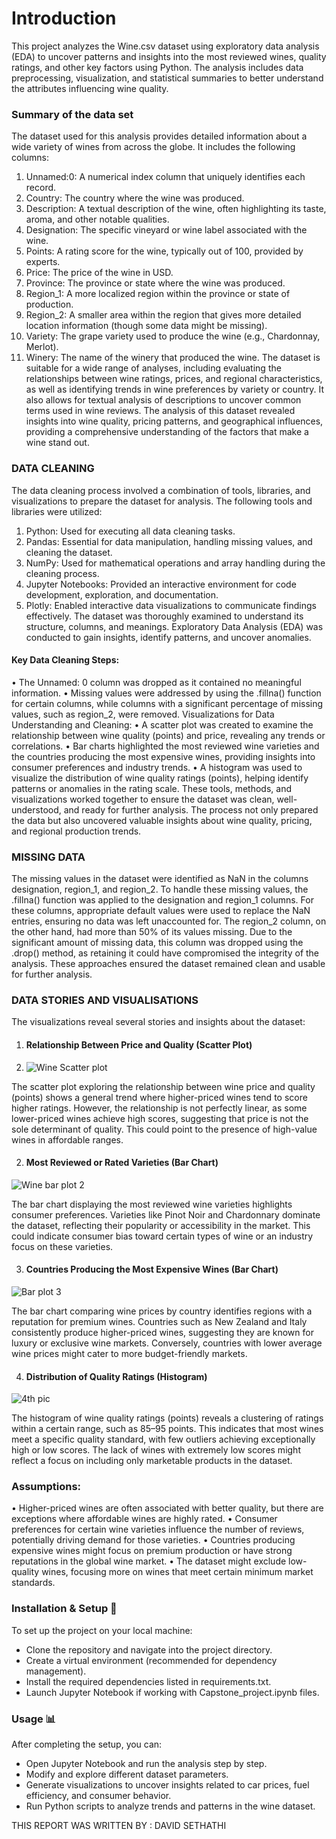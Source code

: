 # Introduction
This project analyzes the Wine.csv dataset using exploratory data analysis (EDA) to uncover patterns and insights into the most reviewed wines, quality ratings, and other key factors using Python. The analysis includes data preprocessing, visualization, and statistical summaries to better understand the attributes influencing wine quality.

### Summary of the data set
The dataset used for this analysis provides detailed information about a wide variety of wines from across the globe. It includes the following columns:
1.	Unnamed:0: A numerical index column that uniquely identifies each record.
2.	Country: The country where the wine was produced.
3.	Description: A textual description of the wine, often highlighting its taste, aroma, and other notable qualities.
4.	Designation: The specific vineyard or wine label associated with the wine.
5.	Points: A rating score for the wine, typically out of 100, provided by experts.
6.	Price: The price of the wine in USD.
7.	Province: The province or state where the wine was produced.
8.	Region_1: A more localized region within the province or state of production.
9.	Region_2: A smaller area within the region that gives more detailed location information (though some data might be missing).
10.	Variety: The grape variety used to produce the wine (e.g., Chardonnay, Merlot).
11.	Winery: The name of the winery that produced the wine.
The dataset is suitable for a wide range of analyses, including evaluating the relationships between wine ratings, prices, and regional characteristics, as well as identifying trends in wine preferences by variety or country. It also allows for textual analysis of descriptions to uncover common terms used in wine reviews.
The analysis of this dataset revealed insights into wine quality, pricing patterns, and geographical influences, providing a comprehensive understanding of the factors that make a wine stand out.

### DATA CLEANING
The data cleaning process involved a combination of tools, libraries, and visualizations to prepare the dataset for analysis. The following tools and libraries were utilized:
1.	Python: Used for executing all data cleaning tasks.
2.	Pandas: Essential for data manipulation, handling missing values, and cleaning the dataset.
3.	NumPy: Used for mathematical operations and array handling during the cleaning process.
4.	Jupyter Notebooks: Provided an interactive environment for code development, exploration, and documentation.
5.	Plotly: Enabled interactive data visualizations to communicate findings effectively.
The dataset was thoroughly examined to understand its structure, columns, and meanings. Exploratory Data Analysis (EDA) was conducted to gain insights, identify patterns, and uncover anomalies.

#### Key Data Cleaning Steps:
•	The Unnamed: 0 column was dropped as it contained no meaningful information.
•	Missing values were addressed by using the .fillna() function for certain columns, while columns with a significant percentage of missing values, such as region_2, were removed.
Visualizations for Data Understanding and Cleaning:
•	A scatter plot was created to examine the relationship between wine quality (points) and price, revealing any trends or correlations.
•	Bar charts highlighted the most reviewed wine varieties and the countries producing the most expensive wines, providing insights into consumer preferences and industry trends.
•	A histogram was used to visualize the distribution of wine quality ratings (points), helping identify patterns or anomalies in the rating scale.
These tools, methods, and visualizations worked together to ensure the dataset was clean, well-understood, and ready for further analysis. The process not only prepared the data but also uncovered valuable insights about wine quality, pricing, and regional production trends.

### MISSING DATA
The missing values in the dataset were identified as NaN in the columns designation, region_1, and region_2. To handle these missing values, the .fillna() function was applied to the designation and region_1 columns. For these columns, appropriate default values were used to replace the NaN entries, ensuring no data was left unaccounted for. The region_2 column, on the other hand, had more than 50% of its values missing. Due to the significant amount of missing data, this column was dropped using the .drop() method, as retaining it could have compromised the integrity of the analysis. These approaches ensured the dataset remained clean and usable for further analysis.

### DATA STORIES AND VISUALISATIONS
The visualizations reveal several stories and insights about the dataset:
1.	#### Relationship Between Price and Quality (Scatter Plot)
2.	![Wine Scatter plot](https://github.com/user-attachments/assets/d60f78b4-af43-44b5-9804-53a21bce93ac)


The scatter plot exploring the relationship between wine price and quality (points) shows a general trend where higher-priced wines tend to score higher ratings. However, the relationship is not perfectly linear, as some lower-priced wines achieve high scores, suggesting that price is not the sole determinant of quality. This could point to the presence of high-value wines in affordable ranges.

2.	#### Most Reviewed or Rated Varieties (Bar Chart)
![Wine bar plot 2](https://github.com/user-attachments/assets/7f91e140-9f6f-4759-9b5c-91add09b5fbe)


The bar chart displaying the most reviewed wine varieties highlights consumer preferences. Varieties like Pinot Noir and Chardonnary dominate the dataset, reflecting their popularity or accessibility in the market. This could indicate consumer bias toward certain types of wine or an industry focus on these varieties.

3.	#### Countries Producing the Most Expensive Wines (Bar Chart)
![Bar plot 3](https://github.com/user-attachments/assets/ef774afa-f7a4-4ba2-9d80-af6c2346d779)


The bar chart comparing wine prices by country identifies regions with a reputation for premium wines. Countries such as New Zealand and Italy consistently produce higher-priced wines, suggesting they are known for luxury or exclusive wine markets. Conversely, countries with lower average wine prices might cater to more budget-friendly markets.

4.	#### Distribution of Quality Ratings (Histogram)
![4th pic](https://github.com/user-attachments/assets/4db8978b-f9f1-4331-80de-f77e71ecead2)


The histogram of wine quality ratings (points) reveals a clustering of ratings within a certain range, such as 85–95 points. This indicates that most wines meet a specific quality standard, with few outliers achieving exceptionally high or low scores. The lack of wines with extremely low scores might reflect a focus on including only marketable products in the dataset.

### Assumptions:
•	Higher-priced wines are often associated with better quality, but there are exceptions where affordable wines are highly rated.
•	Consumer preferences for certain wine varieties influence the number of reviews, potentially driving demand for those varieties.
•	Countries producing expensive wines might focus on premium production or have strong reputations in the global wine market.
•	The dataset might exclude low-quality wines, focusing more on wines that meet certain minimum market standards.

### Installation & Setup 🚀
To set up the project on your local machine:
- Clone the repository and navigate into the project directory.
- Create a virtual environment (recommended for dependency management).
- Install the required dependencies listed in requirements.txt.
- Launch Jupyter Notebook if working with Capstone_project.ipynb files.
  
### Usage 📊
After completing the setup, you can:
- Open Jupyter Notebook and run the analysis step by step.
- Modify and explore different dataset parameters.
- Generate visualizations to uncover insights related to car prices, fuel efficiency, and consumer behavior.
- Run Python scripts to analyze trends and patterns in the wine dataset.
  
THIS REPORT WAS WRITTEN BY : DAVID SETHATHI
